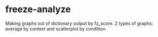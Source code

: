 # freeze-analyze
Making graphs out of dictionary output by fz_score. 2 types of graphs: average by context and scatterplot by condition. 

